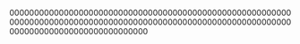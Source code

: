 
0000000000000000000000000000000000000000000000000000000000000000000000000000000000000000000000000000000000000000000000000000000000000000000000






















